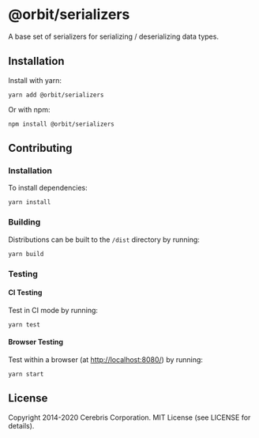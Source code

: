 # @orbit/serializers

A base set of serializers for serializing / deserializing data types.

## Installation

Install with yarn:

```
yarn add @orbit/serializers
```

Or with npm:

```
npm install @orbit/serializers
```

## Contributing

### Installation

To install dependencies:

```
yarn install
```

### Building

Distributions can be built to the `/dist` directory by running:

```
yarn build
```

### Testing

#### CI Testing

Test in CI mode by running:

```
yarn test
```

#### Browser Testing

Test within a browser
(at [http://localhost:8080/](http://localhost:8080/)) by running:

```
yarn start
```

## License

Copyright 2014-2020 Cerebris Corporation. MIT License (see LICENSE for details).
